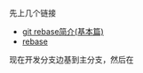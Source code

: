 先上几个链接

- [git rebase简介(基本篇)](https://blog.csdn.net/hudashi/article/details/7664631)
- [rebase](https://blog.csdn.net/FightFightFight/article/details/80850328)

现在开发分支边基到主分支，然后在